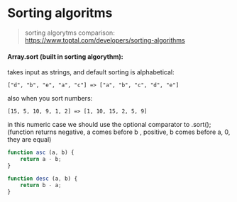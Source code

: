 # Sorting algoritms
> sorting algorytms comparison: https://www.toptal.com/developers/sorting-algorithms

#### Array.sort (built in sorting algorythm):

takes input as strings, and default sorting is alphabetical:
```
["d", "b", "e", "a", "c"] => ["a", "b", "c", "d", "e"]
```
also when you sort numbers:
```
[15, 5, 10, 9, 1, 2] => [1, 10, 15, 2, 5, 9]
```
in this numeric case we should use the optional comparator to .sort();
(function returns negative, a comes before b , positive, b comes before a, 0, they are equal)
``` javascript
function asc (a, b) {
    return a - b;
}
```
``` javascript
function desc (a, b) {
    return b - a;
}
```